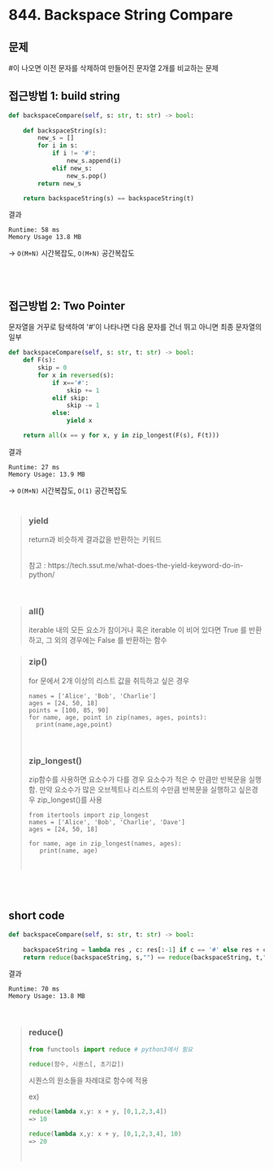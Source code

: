 # 844. Backspace String Compare

## 문제
#이 나오면 이전 문자를 삭제하여 만들어진 문자열 2개를 비교하는 문제 

## 접근방법 1: build string 
``` python
def backspaceCompare(self, s: str, t: str) -> bool:
        
    def backspaceString(s):
        new_s = []
        for i in s:
            if i != '#':
                new_s.append(i)
            elif new_s:
                new_s.pop()
        return new_s

    return backspaceString(s) == backspaceString(t)
```
결과
```
Runtime: 58 ms
Memory Usage 13.8 MB 
```
-> ```O(M+N)``` 시간복잡도, ```O(M+N)``` 공간복잡도

<br/><br/>

## 접근방법 2: Two Pointer
문자열을 거꾸로 탐색하여 '#'이 나타나면 다음 문자를 건너 뛰고 아니면 최종 문자열의 일부

```python
def backspaceCompare(self, s: str, t: str) -> bool:
    def F(s):
        skip = 0
        for x in reversed(s):
            if x=='#':
                skip += 1
            elif skip:
                skip -= 1
            else:
                yield x

    return all(x == y for x, y in zip_longest(F(s), F(t)))
```
결과
```
Runtime: 27 ms
Memory Usage: 13.9 MB
```
-> ```O(M+N)``` 시간복잡도, ```O(1)``` 공간복잡도
<br/><br/>
> ### yield
> return과 비슷하게 결과값을 반환하는 키워드
> 
><br/>
> 참고 : https://tech.ssut.me/what-does-the-yield-keyword-do-in-python/
<br>

> ### all()
>  iterable 내의 모든 요소가 참이거나 혹은 iterable 이 비어 있다면 True 를 반환하고, 그 외의 경우에는 False 를 반환하는 함수

> ### zip()
> for 문에서 2개 이상의 리스트 값을 취득하고 싶은 경우
> ```
> names = ['Alice', 'Bob', 'Charlie']
> ages = [24, 50, 18]
> points = [100, 85, 90]
> for name, age, point in zip(names, ages, points):
>   print(name,age,point)
> ```
> <br>
>
> ### zip_longest()
> zip함수를 사용하면 요소수가 다를 경우 요소수가 적은 수 만큼만 반복문을 실행함. 만약 요소수가 많은 오브젝트나 리스트의 수만큼 반복문을 실행하고 싶은경우 zip_longest()를 사용
>
>```
> from itertools import zip_longest
> names = ['Alice', 'Bob', 'Charlie', 'Dave']
> ages = [24, 50, 18]
>
> for name, age in zip_longest(names, ages):
>    print(name, age)
>```
><br>

<br/><br/>

## short code
```python
def backspaceCompare(self, s: str, t: str) -> bool:
    
    backspaceString = lambda res , c: res[:-1] if c == '#' else res + c
    return reduce(backspaceString, s,"") == reduce(backspaceString, t,"")
```
결과
```
Runtime: 70 ms
Memory Usage: 13.8 MB
```
<br/>

>### reduce()
>```python
>from functools import reduce # python3에서 필요
>
>reduce(함수, 시퀀스[, 초기값])
>```
>시퀀스의 원소들을 차례대로 함수에 적용
>
>ex)
>```python
>reduce(lambda x,y: x + y, [0,1,2,3,4])
>=> 10 
>
>reduce(lambda x,y: x + y, [0,1,2,3,4], 10)
>=> 20
>```
><br>
